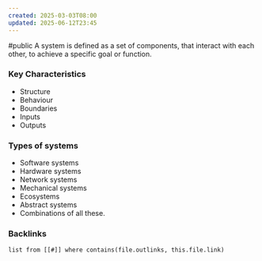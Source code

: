 ```yaml
---
created: 2025-03-03T08:00
updated: 2025-06-12T23:45
---
```

#public 
A system is defined as a set of components, that interact with each other, to achieve a specific goal or function. 

### Key Characteristics
- Structure
- Behaviour
- Boundaries
- Inputs
- Outputs

### Types of systems
- Software systems
- Hardware systems
- Network systems
- Mechanical systems
- Ecosystems
- Abstract systems
- Combinations of all these.

### Backlinks
```dataview 
list from [[#]] where contains(file.outlinks, this.file.link)
```

